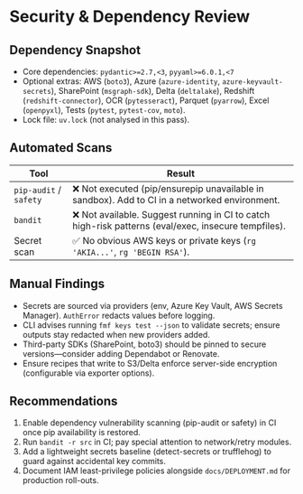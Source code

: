 # Security & Dependency Review

## Dependency Snapshot
- Core dependencies: `pydantic>=2.7,<3`, `pyyaml>=6.0.1,<7`
- Optional extras: AWS (`boto3`), Azure (`azure-identity`, `azure-keyvault-secrets`), SharePoint (`msgraph-sdk`), Delta (`deltalake`), Redshift (`redshift-connector`), OCR (`pytesseract`), Parquet (`pyarrow`), Excel (`openpyxl`), Tests (`pytest`, `pytest-cov`, `moto`).
- Lock file: `uv.lock` (not analysed in this pass).

## Automated Scans
| Tool | Result |
|------|--------|
| `pip-audit` / `safety` | ❌ Not executed (pip/ensurepip unavailable in sandbox). Add to CI in a networked environment. |
| `bandit` | ❌ Not available. Suggest running in CI to catch high-risk patterns (eval/exec, insecure tempfiles). |
| Secret scan | ✅ No obvious AWS keys or private keys (`rg 'AKIA...'`, `rg 'BEGIN RSA'`). |

## Manual Findings
- Secrets are sourced via providers (env, Azure Key Vault, AWS Secrets Manager). `AuthError` redacts values before logging.
- CLI advises running `fmf keys test --json` to validate secrets; ensure outputs stay redacted when new providers added.
- Third-party SDKs (SharePoint, boto3) should be pinned to secure versions—consider adding Dependabot or Renovate.
- Ensure recipes that write to S3/Delta enforce server-side encryption (configurable via exporter options).

## Recommendations
1. Enable dependency vulnerability scanning (pip-audit or safety) in CI once pip availability is restored.
2. Run `bandit -r src` in CI; pay special attention to network/retry modules.
3. Add a lightweight secrets baseline (detect-secrets or trufflehog) to guard against accidental key commits.
4. Document IAM least-privilege policies alongside `docs/DEPLOYMENT.md` for production roll-outs.


